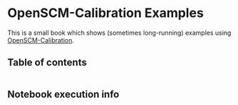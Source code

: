 # OpenSCM-Calibration Examples

This is a small book which shows (sometimes long-running) examples using [OpenSCM-Calibration](https://github.com/openscm/OpenSCM-Calibration).

## Table of contents

```{tableofcontents}
```

## Notebook execution info

```{nb-exec-table}
```
